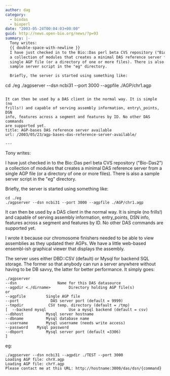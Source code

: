 ```yaml
---
author: dag
category:
  - biodas
  - bioperl
date: "2003-05-24T00:04:03+00:00"
guid: http://news.open-bio.org/news/?p=93
summary: |-
  Tony writes:
  {{ double-space-with-newline }}
  I have just checked in to the Bio::Das perl beta CVS repository ("Bio-Das2")
  a collection of modules that creates a minimal DAS reference server from a
  single AGP file (or a directory of one or more files). There is also a
  sample server script in the "eg" directory.

  Briefly, the server is started using something like:

  ```
  cd ./eg
  ./agpserver --dsn ncbi31 --port 3000 --agpfile ./AGP/chr1.agp

  ```

  It can then be used by a DAS client in the normal way. It is simple (no
  frills!) and capable of serving assembly information, entry\_points, DSN
  info, features across a segment and features by ID. No other DAS commands
  are supported yet.
title: AGP-bases DAS reference server available
url: /2003/05/23/agp-bases-das-reference-server-available/

---
```

Tony writes:


I have just checked in to the Bio::Das perl beta CVS repository ("Bio-Das2")
a collection of modules that creates a minimal DAS reference server from a
single AGP file (or a directory of one or more files). There is also a
sample server script in the "eg" directory.

Briefly, the server is started using something like:

```
cd ./eg
./agpserver --dsn ncbi31 --port 3000 --agpfile ./AGP/chr1.agp

```

It can then be used by a DAS client in the normal way. It is simple (no
frills!) and capable of serving assembly information, entry\_points, DSN
info, features across a segment and features by ID. No other DAS commands
are supported yet.

I wrote it because our chromosome finishers needed to be able to view
assemblies as they updated their AGPs. We have a little web-based
ensembl-ish graphical viewer that displays the assembly.

The server uses either DBD::CSV (default) or Mysql for backend SQL storage.
The former so that anybody can run a server anywhere without having to be DB
savvy, the latter for better performance. It simply goes:

```
./agpserver
--dsn                  Name for this DAS datasource
--agpdir <./dirname>        Directory holding AGP file(s)
or
--agpfile         Single AGP file
--port              DAS server port (default = 9999)
--tmpdir           CSV temp. directory (default = /tmp)
[  --backend mysql          Use a mysql backend (default = csv)
--dbhost          Mysql server hostname
--dbname          Mysql database name
--username        Mysql username (needs write access)
--password    Mysql password
--dbport          Mysql server port (default =3306)
]

```

eg:

```
./agpserver --dsn ncbi31 --agpdir ./TEST --port 3000
Loading AGP file: chrX.agp
Loading AGP file: chrY.agp
Please contact me at this URL: http://hostname:3000/das/dsn/{command}

```
